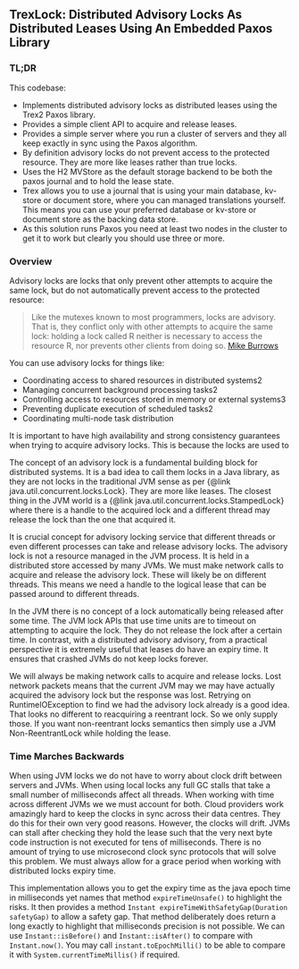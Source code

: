 ## TrexLock: Distributed Advisory Locks As Distributed Leases Using An Embedded Paxos Library

### TL;DR

This codebase:

* Implements distributed advisory locks as distributed leases using the Trex2 Paxos library.
* Provides a simple client API to acquire and release leases. 
* Provides a simple server where you run a cluster of servers and they all keep exactly in sync using the Paxos algorithm.
* By definition advisory locks do not prevent access to the protected resource. They are more like leases rather than true locks.  
* Uses the H2 MVStore as the default storage backend to be both the paxos journal and to hold the lease state.
* Trex allows you to use a journal that is using your main database, kv-store or document store, where you can managed
  translations yourself. This means you can use your preferred database or kv-store or document store as the backing data store. 
* As this solution runs Paxos you need at least two nodes in the cluster to get it to work but clearly you should use three or more.

### Overview

Advisory locks are locks that only prevent other attempts to acquire the same lock, but do not automatically prevent 
access to the protected resource: 

> Like the mutexes
known to most programmers, locks are advisory. That
is, they conflict only with other attempts to acquire the
same lock: holding a lock called R neither is necessary
to access the resource R, nor prevents other clients from doing so. [Mike Burrows](https://static.googleusercontent.com/media/research.google.com/en//archive/chubby-osdi06.pdf)

You can use advisory locks for things like: 

* Coordinating access to shared resources in distributed systems2
* Managing concurrent background processing tasks2
* Controlling access to resources stored in memory or external systems3
* Preventing duplicate execution of scheduled tasks2
* Coordinating multi-node task distribution

It is important to have high availability and strong consistency guarantees when trying to acquire advisory locks. This is because the locks are used to

The concept of an advisory lock is a fundamental building block for distributed systems.
It is a bad idea to call them locks in a Java library, as they are not locks in the traditional JVM
sense as per {@link java.util.concurrent.locks.Lock}. They are more like leases. The closest thing in the
JVM world is a {@link java.util.concurrent.locks.StampedLock} where there is a handle to the acquired lock and a
different thread may release the lock than the one that acquired it. 

It is crucial concept for advisory locking service that different threads or even different processes can take and release advisory locks. 
The advisory lock is not a resource managed in the JVM process. It is held in a distributed store accessed by many JVMs.
We must make network calls to acquire and release the advisory lock. These will likely be on different
threads. This means we need a handle to the logical lease that can be passed around to different threads.

In the JVM there is no concept of a lock automatically being released after some time. The JVM lock APIs that use
time units are to timeout on attempting to acquire the lock. They do not release the lock after a certain time.
In contrast, with a distributed advisory advisory, from a practical perspective it is extremely useful that leases do have an
expiry time. It ensures that crashed JVMs do not keep locks forever.

We will always be making network calls to acquire and release locks. Lost network packets means that
the current JVM may we may have actually acquired the advisory lock but the response was lost. Retrying on RuntimeIOException
to find we had the advisory lock already is a good idea. That looks no different to reacquiring a reentrant lock. So
we only supply those. If you want non-reentrant locks semantics then simply use a JVM Non-ReentrantLock while holding the lease.

### Time Marches Backwards

When using JVM locks we do not have to worry about clock drift between servers and JVMs. When using local locks any full
GC stalls that take a small number of milliseconds affect all threads. When working with time across different JVMs we
we must account for both. Cloud providers work amazingly hard to keep the clocks in sync across their data centres. They
do this for their own very good reasons. However, the clocks will drift. JVMs can stall after checking they hold the
lease such that the very next byte code instruction is not executed for tens of milliseconds. There is no amount of
trying to use microsecond clock sync protocols that will solve this problem. We must always allow for a grace period
when working with distributed locks expiry time.

This implementation allows you to get the expiry time as the java epoch time in milliseconds yet names that method
`expireTimeUnsafe()` to highlight the risks. It then provides a method
`Instant expireTimeWithSafetyGap(Duration safetyGap)`
to allow a safety gap. That method deliberately does return a long exactly to highlight that milliseconds precision is
not possible. We can use `Instant::isBefore()` and `Instant::isAfter()` to compare
with `Instant.now()`. You may call `instant.toEpochMilli()` to be able to compare
it with `System.currentTimeMillis()` if required. 

